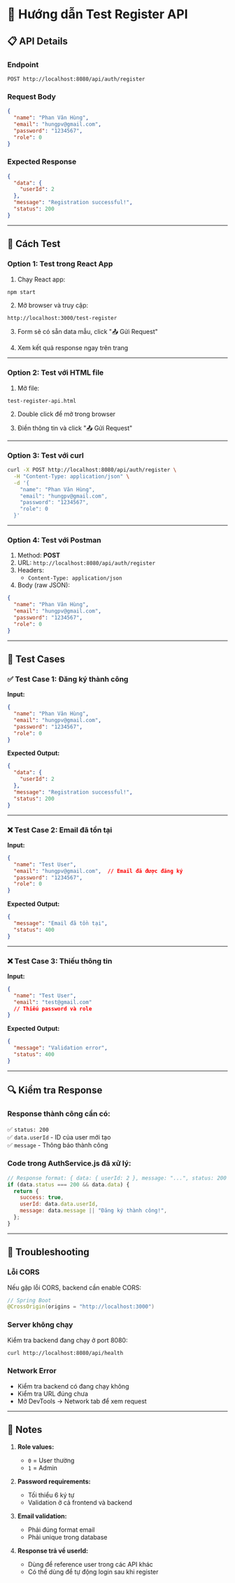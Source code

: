 # 🧪 Hướng dẫn Test Register API

## 📋 API Details

### Endpoint
```
POST http://localhost:8080/api/auth/register
```

### Request Body
```json
{
  "name": "Phan Văn Hùng",
  "email": "hungpv@gmail.com",
  "password": "1234567",
  "role": 0
}
```

### Expected Response
```json
{
  "data": {
    "userId": 2
  },
  "message": "Registration successful!",
  "status": 200
}
```

---

## 🎯 Cách Test

### **Option 1: Test trong React App**

1. Chạy React app:
```bash
npm start
```

2. Mở browser và truy cập:
```
http://localhost:3000/test-register
```

3. Form sẽ có sẵn data mẫu, click "📤 Gửi Request"

4. Xem kết quả response ngay trên trang

---

### **Option 2: Test với HTML file**

1. Mở file:
```
test-register-api.html
```

2. Double click để mở trong browser

3. Điền thông tin và click "📤 Gửi Request"

---

### **Option 3: Test với curl**

```bash
curl -X POST http://localhost:8080/api/auth/register \
  -H "Content-Type: application/json" \
  -d '{
    "name": "Phan Văn Hùng",
    "email": "hungpv@gmail.com",
    "password": "1234567",
    "role": 0
  }'
```

---

### **Option 4: Test với Postman**

1. Method: **POST**
2. URL: `http://localhost:8080/api/auth/register`
3. Headers:
   - `Content-Type: application/json`
4. Body (raw JSON):
```json
{
  "name": "Phan Văn Hùng",
  "email": "hungpv@gmail.com",
  "password": "1234567",
  "role": 0
}
```

---

## 📝 Test Cases

### ✅ Test Case 1: Đăng ký thành công
**Input:**
```json
{
  "name": "Phan Văn Hùng",
  "email": "hungpv@gmail.com",
  "password": "1234567",
  "role": 0
}
```

**Expected Output:**
```json
{
  "data": {
    "userId": 2
  },
  "message": "Registration successful!",
  "status": 200
}
```

---

### ❌ Test Case 2: Email đã tồn tại
**Input:**
```json
{
  "name": "Test User",
  "email": "hungpv@gmail.com",  // Email đã được đăng ký
  "password": "1234567",
  "role": 0
}
```

**Expected Output:**
```json
{
  "message": "Email đã tồn tại",
  "status": 400
}
```

---

### ❌ Test Case 3: Thiếu thông tin
**Input:**
```json
{
  "name": "Test User",
  "email": "test@gmail.com"
  // Thiếu password và role
}
```

**Expected Output:**
```json
{
  "message": "Validation error",
  "status": 400
}
```

---

## 🔍 Kiểm tra Response

### Response thành công cần có:
✅ `status: 200`  
✅ `data.userId` - ID của user mới tạo  
✅ `message` - Thông báo thành công  

### Code trong AuthService.js đã xử lý:
```javascript
// Response format: { data: { userId: 2 }, message: "...", status: 200 }
if (data.status === 200 && data.data) {
  return {
    success: true,
    userId: data.data.userId,
    message: data.message || "Đăng ký thành công!",
  };
}
```

---

## 🐛 Troubleshooting

### Lỗi CORS
Nếu gặp lỗi CORS, backend cần enable CORS:
```java
// Spring Boot
@CrossOrigin(origins = "http://localhost:3000")
```

### Server không chạy
Kiểm tra backend đang chạy ở port 8080:
```bash
curl http://localhost:8080/api/health
```

### Network Error
- Kiểm tra backend có đang chạy không
- Kiểm tra URL đúng chưa
- Mở DevTools → Network tab để xem request

---

## 📌 Notes

1. **Role values:**
   - `0` = User thường
   - `1` = Admin

2. **Password requirements:**
   - Tối thiểu 6 ký tự
   - Validation ở cả frontend và backend

3. **Email validation:**
   - Phải đúng format email
   - Phải unique trong database

4. **Response trả về userId:**
   - Dùng để reference user trong các API khác
   - Có thể dùng để tự động login sau khi register

